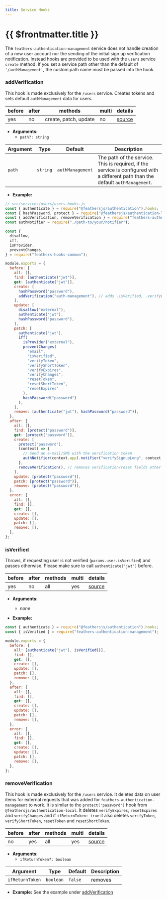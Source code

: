 ```yaml
---
title: Service Hooks
---
```


# {{ $frontmatter.title }}

The `feathers-authentication-management` service does not handle creation of a new user account nor the sending of the initial sign up verification notification. Instead hooks are provided to be used with the `users` service `create` method. If you set a service path other than the default of `'/authManagement'`, the custom path name must be passed into the hook.

### addVerification

This hook is made exclusively for the `/users` service. Creates tokens and sets default `authManagement` data for users.

| before | after | methods               | multi | details    |
| ------ | ----- | --------------------- | ----- | ---------- |
| yes    | no    | create, patch, update | no    | [source]() |

- **Arguments:**
  - `path?: string`

| Argument |   Type   | Default          | Description                                                                                                                      |
| -------- | :------: | ---------------- | -------------------------------------------------------------------------------------------------------------------------------- |
| `path`   | `string` | `authManagement` | The path of the service. This is required, if the service is configured with a different path than the default `authManagement`. |

- **Example:**

```javascript
// src/services/users/users.hooks.js
const { authenticate } = require("@feathersjs/authentication").hooks;
const { hashPassword, protect } = require("@feathersjs/authentication-local").hooks;
const { addVerification, removeVerification } = require("feathers-authentication-management");
const authNotifier = require("./path-to/your/notifier");

const {
  disallow,
  iff,
  isProvider,
  preventChanges,
} = require("feathers-hooks-common");

module.exports = {
  before: {
    all: [],
    find: [authenticate("jwt")],
    get: [authenticate("jwt")],
    create: [
      hashPassword("password"),
      addVerification("auth-management"), // adds .isVerified, .verifyExpires, .verifyToken, .verifyChanges
    ],
    update: [
      disallow("external"),
      authenticate("jwt"),
      hashPassword("password"),
    ],
    patch: [
      authenticate("jwt"),
      iff(
        isProvider("external"),
        preventChanges(
          "email",
          "isVerified",
          "verifyToken",
          "verifyShortToken",
          "verifyExpires",
          "verifyChanges",
          "resetToken",
          "resetShortToken",
          "resetExpires"
        ),
        hashPassword("password")
      ),
    ],
    remove: [authenticate("jwt"), hashPassword("password")],
  },
  after: {
    all: [],
    find: [protect("password")],
    get: [protect("password")],
    create: [
      protect("password"),
      (context) => {
        // Send an e-mail/SMS with the verification token
        authNotifier(context.app).notifier("verifySignupLong", context.result);
      },
      removeVerification(), // removes verification/reset fields other than .isVerified from the response
    ],
    update: [protect("password")],
    patch: [protect("password")],
    remove: [protect("password")],
  },
  error: {
    all: [],
    find: [],
    get: [],
    create: [],
    update: [],
    patch: [],
    remove: [],
  },
};
```

### isVerified

Throws, if requesting user is not verified (`params.user.isVerified`) and passes otherwise. Please make sure to call `authenticate('jwt')` before.

| before | after | methods | multi | details    |
| ------ | ----- | ------- | ----- | ---------- |
| yes    | no    | all     | yes   | [source]() |

- **Arguments:**

  - _none_

- **Example:**

```js
const { authenticate } = require("@feathersjs/authentication").hooks;
const { isVerified } = require("feathers-authentication-management");

module.exports = {
  before: {
    all: [authenticate("jwt"), isVerified()],
    find: [],
    get: [],
    create: [],
    update: [],
    patch: [],
    remove: [],
  },
  after: {
    all: [],
    find: [],
    get: [],
    create: [],
    update: [],
    patch: [],
    remove: [],
  },
  error: {
    all: [],
    find: [],
    get: [],
    create: [],
    update: [],
    patch: [],
    remove: [],
  },
};
```

### removeVerification

This hook is made exclusively for the `/users` service. It deletes data on user items for external requests that was added for `feathers-authentication-management` to work. It is similar to the `protect('password')` hook from `@feathersjs/authentication-local`.
It deletes `verifyExpires`, `resetExpires` and `verifyChanges` and if `ifReturnToken: true` it also deletes `verifyToken`, `verifyShortToken`, `resetToken` and `resetShortToken`.

| before | after | methods | multi | details    |
| ------ | ----- | ------- | ----- | ---------- |
| no     | yes   | all     | yes   | [source]() |

- **Arguments:**
  - `ifReturnToken?: boolean`

| Argument        |   Type    | Default | Description |
| --------------- | :-------: | ------- | ----------- |
| `ifReturnToken` | `boolean` | `false` | removes     |

- **Example:**
  See the example under [addVerification](./configuration#addverification)
